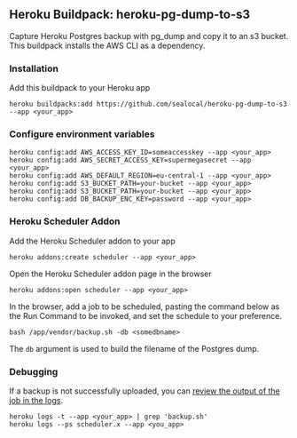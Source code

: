 ## Heroku Buildpack: heroku-pg-dump-to-s3

Capture Heroku Postgres backup with pg_dump and copy it to an s3 bucket. This buildpack installs the AWS CLI as a dependency.

### Installation

Add this buildpack to your Heroku app

```
heroku buildpacks:add https://github.com/sealocal/heroku-pg-dump-to-s3 --app <your_app>
```

### Configure environment variables

```
heroku config:add AWS_ACCESS_KEY_ID=someaccesskey --app <your_app>
heroku config:add AWS_SECRET_ACCESS_KEY=supermegasecret --app <your_app>
heroku config:add AWS_DEFAULT_REGION=eu-central-1 --app <your_app>
heroku config:add S3_BUCKET_PATH=your-bucket --app <your_app>
heroku config:add S3_BUCKET_PATH=your-bucket --app <your_app>
heroku config:add DB_BACKUP_ENC_KEY=password --app <your_app>
```

### Heroku Scheduler Addon

Add the Heroku Scheduler addon to your app

```
heroku addons:create scheduler --app <your_app>
```

Open the Heroku Scheduler addon page in the browser

```
heroku addons:open scheduler --app <your_app>
```

In the browser, add a job to be scheduled, pasting the command below as the Run Command to be invoked, and set the schedule to your preference.

```
bash /app/vendor/backup.sh -db <somedbname>
```

The `db` argument is used to build the filename of the Postgres dump.

### Debugging

If a backup is not successfully uploaded, you can [review the output of the job in the logs](https://devcenter.heroku.com/articles/scheduler#inspecting-output).

```
heroku logs -t --app <your_app> | grep 'backup.sh'
heroku logs --ps scheduler.x --app <you_app>
```

